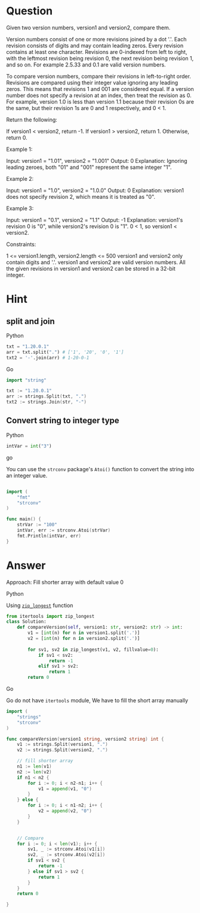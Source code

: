 

Question
==========

[](https://leetcode.com/problems/compare-version-numbers/)

Given two version numbers, version1 and version2, compare them.

Version numbers consist of one or more revisions joined by a dot '.'. Each revision consists of digits and may contain leading zeros. Every revision contains at least one character. Revisions are 0-indexed from left to right, with the leftmost revision being revision 0, the next revision being revision 1, and so on. For example 2.5.33 and 0.1 are valid version numbers.

To compare version numbers, compare their revisions in left-to-right order. Revisions are compared using their integer value ignoring any leading zeros. This means that revisions 1 and 001 are considered equal. If a version number does not specify a revision at an index, then treat the revision as 0. For example, version 1.0 is less than version 1.1 because their revision 0s are the same, but their revision 1s are 0 and 1 respectively, and 0 < 1.

Return the following:

If version1 < version2, return -1.
If version1 > version2, return 1.
Otherwise, return 0.
 

Example 1:

Input: version1 = "1.01", version2 = "1.001"
Output: 0
Explanation: Ignoring leading zeroes, both "01" and "001" represent the same integer "1".


Example 2:

Input: version1 = "1.0", version2 = "1.0.0"
Output: 0
Explanation: version1 does not specify revision 2, which means it is treated as "0".


Example 3:

Input: version1 = "0.1", version2 = "1.1"
Output: -1
Explanation: version1's revision 0 is "0", while version2's revision 0 is "1". 0 < 1, so version1 < version2.
 

Constraints:

1 <= version1.length, version2.length <= 500
version1 and version2 only contain digits and '.'.
version1 and version2 are valid version numbers.
All the given revisions in version1 and version2 can be stored in a 32-bit integer.



Hint
====

split and join
-------------

Python

```python
txt = "1.20.0.1"
arr = txt.split(".") # ['1', '20', '0', '1']
txt2 = '-'.join(arr) # 1-20-0-1
```

Go

```go
import "string"

txt := "1.20.0.1"
arr := strings.Split(txt, ".")
txt2 := strings.Join(str, "-")
```


Convert string to integer type
-----------

Python

```python
intVar = int("3")
```

go

You can use the `strconv` package's `Atoi()` function to convert the string into an integer value.

```go

import (
	"fmt"
	"strconv"
)

func main() {
	strVar := "100"
	intVar, err := strconv.Atoi(strVar)
	fmt.Println(intVar, err)
}

```


Answer
=======

Approach: Fill shorter array with default value 0

Python

Using [`zip_longest`](https://docs.python.org/3/library/itertools.html#itertools.zip_longest) function

```python
from itertools import zip_longest
class Solution:
    def compareVersion(self, version1: str, version2: str) -> int:
        v1 = [int(n) for n in version1.split('.')]
        v2 = [int(n) for n in version2.split('.')]
        
        for sv1, sv2 in zip_longest(v1, v2, fillvalue=0):
            if sv1 < sv2:
                return -1
            elif sv1 > sv2:
                return 1
        return 0
```
Go

Go do not have `itertools` module,
We have to fill the short array manually


```go
import (
    "strings"
    "strconv"
)

func compareVersion(version1 string, version2 string) int {
    v1 := strings.Split(version1, ".")
    v2 := strings.Split(version2, ".")

    // fill shorter array
    n1 := len(v1)
    n2 := len(v2)
    if n1 < n2 {
        for i := 0; i < n2-n1; i++ {
            v1 = append(v1, "0")
        }
    } else {
        for i := 0; i < n1-n2; i++ {
            v2 = append(v2, "0")
        }
    }


    // Compare
    for i := 0; i < len(v1); i++ {
        sv1, _ := strconv.Atoi(v1[i])
        sv2, _ := strconv.Atoi(v2[i])
        if sv1 < sv2 {
            return -1
        } else if sv1 > sv2 {
            return 1
        }
    }
    return 0

}
```